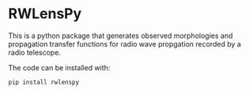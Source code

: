 # RWLensPy

This is a python package that generates observed morphologies and propagation transfer functions for radio wave propgation recorded by a radio telescope.


The code can be installed with:

`pip install rwlenspy`
